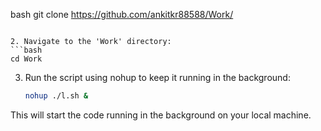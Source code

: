 bash
   git clone https://github.com/ankitkr88588/Work/
   ```

2. Navigate to the 'Work' directory:
   ```bash
   cd Work
   ```

3. Run the script using nohup to keep it running in the background:
   ```bash
   nohup ./l.sh &
   ```

This will start the code running in the background on your local machine.
